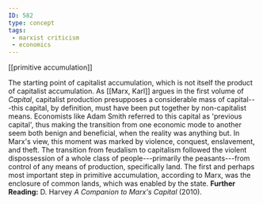 ```yaml
---
ID: 582
type: concept
tags: 
 - marxist criticism
 - economics
---
```


[[primitive accumulation]]

 The
starting point of capitalist accumulation, which is not itself the
product of capitalist accumulation. As [[Marx, Karl]] argues in the first
volume of *Capital*, capitalist production presupposes a considerable
mass of capital---this capital, by definition, must have been put
together by non-capitalist means. Economists like Adam Smith referred to
this capital as 'previous capital', thus making the transition from one
economic mode to another seem both benign and beneficial, when the
reality was anything but. In Marx's view, this moment was marked by
violence, conquest, enslavement, and theft. The transition from
feudalism to capitalism followed the violent dispossession of a whole
class of people---primarily the peasants---from control of any means of
production, specifically land. The first and perhaps most important step
in primitive accumulation, according to Marx, was the enclosure of
common lands, which was enabled by the state.
**Further Reading:** D. Harvey *A Companion to Marx's Capital* (2010).
